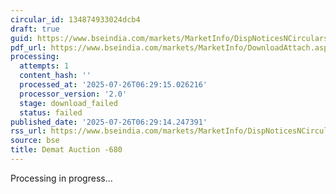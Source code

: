 ```yaml
---
circular_id: 134874933024dcb4
draft: true
guid: https://www.bseindia.com/markets/MarketInfo/DispNoticesNCirculars.aspx?Noticeid={5561F11D-F1BB-422D-86CF-87E3E60B7833}&noticeno=20250725-10&dt=07/25/2025&icount=10&totcount=69&flag=0
pdf_url: https://www.bseindia.com/markets/MarketInfo/DownloadAttach.aspx?id=20250725-10&attachedId=217dd1b3-0de7-4b80-a543-d69b72904227
processing:
  attempts: 1
  content_hash: ''
  processed_at: '2025-07-26T06:29:15.026216'
  processor_version: '2.0'
  stage: download_failed
  status: failed
published_date: '2025-07-26T06:29:14.247391'
rss_url: https://www.bseindia.com/markets/MarketInfo/DispNoticesNCirculars.aspx?Noticeid={5561F11D-F1BB-422D-86CF-87E3E60B7833}&noticeno=20250725-10&dt=07/25/2025&icount=10&totcount=69&flag=0
source: bse
title: Demat Auction -680
---
```


Processing in progress...